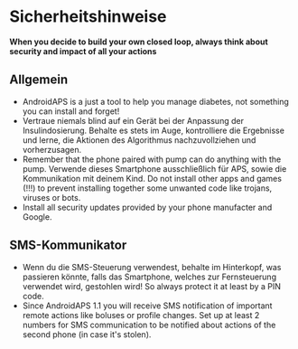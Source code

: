 # Sicherheitshinweise

**When you decide to build your own closed loop, always think about security and impact of all your actions**

## Allgemein

* AndroidAPS is a just a tool to help you manage diabetes, not something you can install and forget!
* Vertraue niemals blind auf ein Gerät bei der Anpassung der Insulindosierung. Behalte es stets im Auge, kontrolliere die Ergebnisse und lerne, die Aktionen des Algorithmus nachzuvollziehen und vorherzusagen.
* Remember that the phone paired with pump can do anything with the pump. Verwende dieses Smartphone ausschließlich für APS, sowie die Kommunikation mit deinem Kind. Do not install other apps and games (!!!) to prevent installing together some unwanted code like trojans, viruses or bots.
* Install all security updates provided by your phone manufacter and Google.

## SMS-Kommunikator

* Wenn du die SMS-Steuerung verwendest, behalte im Hinterkopf, was passieren könnte, falls das Smartphone, welches zur Fernsteuerung verwendet wird, gestohlen wird! So always protect it at least by a PIN code.
* Since AndroidAPS 1.1 you will receive SMS notification of important remote actions like boluses or profile changes. Set up at least 2 numbers for SMS communication to be notified about actions of the second phone (in case it's stolen).